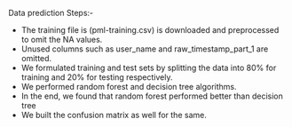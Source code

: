Data prediction Steps:-
- The training file is (pml-training.csv) is downloaded and preprocessed to omit the NA values.
- Unused columns such as user_name and raw_timestamp_part_1 are omitted.
- We formulated training and test sets by splitting the data into 80% for training and 20% for testing respectively.
- We performed random forest and decision tree algorithms.
- In the end, we found that random forest performed better than decision tree
- We built the confusion matrix as well for the same.

